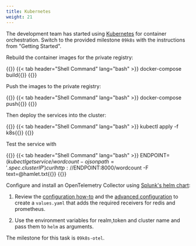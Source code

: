 ```yaml
---
title: Kubernetes
weight: 21
---
```

The development team has started using [Kubernetes][kubernetes] for container orchestration. Switch to the provided milestone `09k8s` with the instructions from "Getting Started".

Rebuild the container images for the private registry:

{{<tabpane>}}
{{< tab header="Shell Command" lang="bash" >}}
docker-compose build{{</tab>}}
{{</tabpane>}}

Push the images to the private registry:

{{<tabpane>}}
{{< tab header="Shell Command" lang="bash" >}}
docker-compose push{{</tab>}}
{{</tabpane>}}

Then deploy the services into the cluster:

{{<tabpane>}}
{{< tab header="Shell Command" lang="bash" >}}
kubectl apply -f k8s{{</tab>}}
{{</tabpane>}}

Test the service with

{{<tabpane>}}
{{< tab header="Shell Command" lang="bash" >}}
ENDPOINT=$(kubectl get service/wordcount -o jsonpath='{.spec.clusterIP}')
curl http://$ENDPOINT:8000/wordcount -F text=@hamlet.txt{{</tab>}}
{{</tabpane>}}

Configure and install an OpenTelemetry Collector using [Splunk\'s helm chart][splunk-otel-helm]:

1. Review the [configuration how-to][otel-docs] and the [advanced configuration][otel-adv-cfg] to create a `values.yaml` that adds the required receivers for redis and prometheus.

1. Use the environment variables for realm,token and cluster name and pass them to `helm` as arguments.

The milestone for this task is `09k8s-otel`.

[kubernetes]: https://kubernetes.io/docs/concepts/overview/what-is-kubernetes/
[splunk-otel-helm]: https://github.com/signalfx/splunk-otel-collector-chart
[otel-docs]: https://github.com/signalfx/splunk-otel-collector-chart#how-to-install
[otel-adv-cfg]: https://github.com/signalfx/splunk-otel-collector-chart/blob/main/docs/advanced-configuration.md
